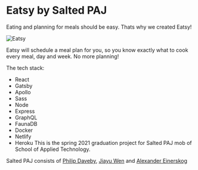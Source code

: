 # Eatsy by Salted PAJ

Eating and planning for meals should be easy. Thats why we created Eatsy! 

![Eatsy](https://user-images.githubusercontent.com/73835849/132840537-57dc754f-1be5-4b6a-b17a-2cc6f009c129.png)

Eatsy will schedule a meal plan for you, so you know exactly what to cook every meal, day and week. No more planning! 

The tech stack:

- React
- Gatsby
- Apollo
- Sass
- Node
- Express
- GraphQL
- FaunaDB
- Docker
- Netlify
- Heroku
This is the spring 2021 graduation project for Salted PAJ mob of School of Applied Technology.

Salted PAJ consists of [Philip Daveby](https://github.com/philipdaveby), [Jiayu Wen](https://github.com/jiayuwaern) and [Alexander Einerskog](https://github.com/Wppvater)
